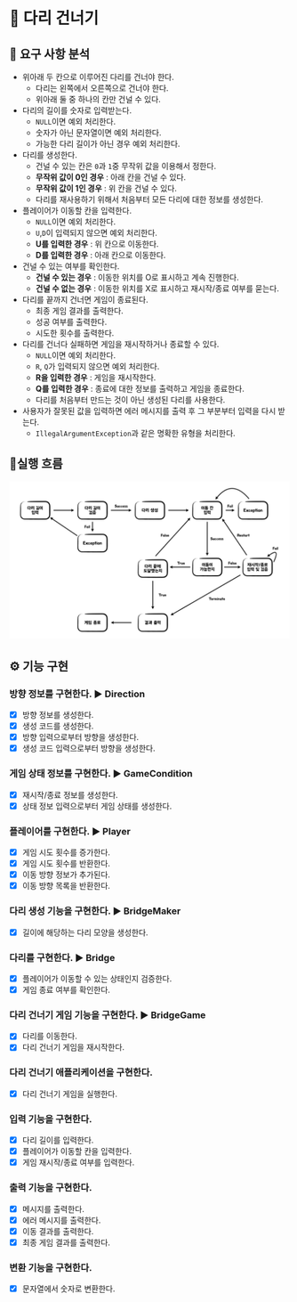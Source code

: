 # 🌉 다리 건너기

## 📝 요구 사항 분석

- 위아래 두 칸으로 이루어진 다리를 건너야 한다.
    - 다리는 왼쪽에서 오른쪽으로 건너야 한다.
    - 위아래 둘 중 하나의 칸만 건널 수 있다.
- 다리의 길이를 숫자로 입력받는다.
    - `NULL`이면 예외 처리한다.
    - 숫자가 아닌 문자열이면 예외 처리한다.
    - 가능한 다리 길이가 아닌 경우 예외 처리한다.
- 다리를 생성한다.
    - 건널 수 있는 칸은 `0`과 `1`중 무작위 값을 이용해서 정한다.
    - **무작위 값이 0인 경우** : 아래 칸을 건널 수 있다.
    - **무작위 값이 1인 경우** : 위 칸을 건널 수 있다.
    - 다리를 재사용하기 위해서 처음부터 모든 다리에 대한 정보를 생성한다.
- 플레이어가 이동할 칸을 입력한다.
    - `NULL`이면 예외 처리한다.
    - `U`,`D`이 입력되지 않으면 예외 처리한다.
    - **U를 입력한 경우** : 위 칸으로 이동한다.
    - **D를 입력한 경우** : 아래 칸으로 이동한다.
- 건널 수 있는 여부를 확인한다.
    - **건널 수 있는 경우** : 이동한 위치를 O로 표시하고 계속 진행한다.
    - **건널 수 없는 경우** : 이동한 위치를 X로 표시하고 재시작/종료 여부를 묻는다.
- 다리를 끝까지 건너면 게임이 종료된다.
    - 최종 게임 결과를 출력한다.
    - 성공 여부를 출력한다.
    - 시도한 횟수를 출력한다.
- 다리를 건너다 실패하면 게임을 재시작하거나 종료할 수 있다.
    - `NULL`이면 예외 처리한다.
    - `R`, `Q`가 입력되지 않으면 예외 처리한다.
    - **R을 입력한 경우** : 게임을 재시작한다.
    - **Q를 입력한 경우** : 종료에 대한 정보를 출력하고 게임을 종료한다.
    - 다리를 처음부터 만드는 것이 아닌 생성된 다리를 사용한다.
- 사용자가 잘못된 값을 입력하면 에러 메시지를 출력 후 그 부분부터 입력을 다시 받는다.
    - `IllegalArgumentException`과 같은 명확한 유형을 처리한다.

## 🌊실행 흐름

![flow](./flow.jpeg)

## ⚙️ 기능 구현

### 방향 정보를 구현한다. ▶️ Direction

- [x] 방향 정보를 생성한다.
- [x] 생성 코드를 생성한다.
- [x] 방향 입력으로부터 방향을 생성한다.
- [x] 생성 코드 입력으로부터 방향을 생성한다.

### 게임 상태 정보를 구현한다. ▶️ GameCondition

- [x] 재시작/종료 정보를 생성한다.
- [x] 상태 정보 입력으로부터 게임 상태를 생성한다.

### 플레이어를 구현한다. ▶️ Player

- [x] 게임 시도 횟수를 증가한다.
- [x] 게임 시도 횟수를 반환한다.
- [x] 이동 방향 정보가 추가된다.
- [x] 이동 방향 목록을 반환한다.

### 다리 생성 기능을 구현한다. ▶️ BridgeMaker

- [x] 길이에 해당하는 다리 모양을 생성한다.

### 다리를 구현한다. ▶️ Bridge

- [x] 플레이어가 이동할 수 있는 상태인지 검증한다.
- [x] 게임 종료 여부를 확인한다.

### 다리 건너기 게임 기능을 구현한다. ▶️ BridgeGame

- [x] 다리를 이동한다.
- [x] 다리 건너기 게임을 재시작한다.

### 다리 건너기 애플리케이션을 구현한다.

- [x] 다리 건너기 게임을 실행한다.

### 입력 기능을 구현한다.

- [x] 다리 길이를 입력한다.
- [x] 플레이어가 이동할 칸을 입력한다.
- [x] 게임 재시작/종료 여부를 입력한다.

### 출력 기능을 구현한다.

- [x] 메시지를 출력한다.
- [x] 에러 메시지를 출력한다.
- [x] 이동 결과를 출력한다.
- [x] 최종 게임 결과를 출력한다.

### 변환 기능을 구현한다.

- [x] 문자열에서 숫자로 변환한다.